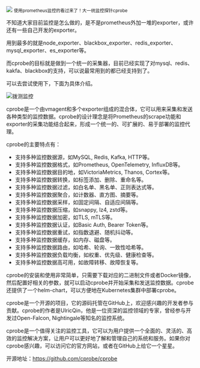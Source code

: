 <img src="https://files.mdnice.com/user/46581/cb5ea2a0-3c08-4373-acb3-73d5051306d4.png" style="max-width: 70%; height: auto;">
<small>使用prometheus监控的看过来了！大一统监控探针cprobe</small>


不知道大家目前监控是怎么做的，是不是prometheus外加一堆的exporter，或许还有一些自己开发的exporter。

用到最多的就是node_exporter、blackbox_exporter、redis_exporter、mysql_exporter、es_exporter等。

而cprobe的目标就是做到一个统一的采集器，目前已经实现了对mysql、redis、kakfa、blackbox的支持，可以说最常用到的都已经支持到了。

可以去尝试使用下，下面为具体介绍。


![拨测监控](/assets/image/240114-监控-cprobe-1.png)


cprobe是一个由vmagent和多个exporter组成的混合体，它可以用来采集和发送各种类型的监控数据。cprobe的设计理念是将Prometheus的scrape功能和exporter的采集功能结合起来，形成一个统一的、可扩展的、易于部署的监控代理。

cprobe的主要特点有：

- 支持多种监控数据源，如MySQL, Redis, Kafka, HTTP等。
- 支持多种监控数据格式，如Prometheus, OpenTelemetry, InfluxDB等。
- 支持多种监控数据目的地，如VictoriaMetrics, Thanos, Cortex等。
- 支持多种监控数据转换，如标签添加、删除、重命名等。
- 支持多种监控数据过滤，如白名单、黑名单、正则表达式等。
- 支持多种监控数据聚合，如计数器、直方图、摘要等。
- 支持多种监控数据采样，如固定间隔、自适应间隔等。
- 支持多种监控数据压缩，如snappy, lz4, zstd等。
- 支持多种监控数据加密，如TLS, mTLS等。
- 支持多种监控数据认证，如Basic Auth, Bearer Token等。
- 支持多种监控数据重试，如指数退避、随机抖动等。
- 支持多种监控数据缓存，如内存、磁盘等。
- 支持多种监控数据路由，如哈希、轮询、一致性哈希等。
- 支持多种监控数据负载均衡，如权重、优先级、健康检查等。
- 支持多种监控数据高可用，如故障转移、故障恢复等。

cprobe的安装和使用非常简单，只需要下载对应的二进制文件或者Docker镜像，然后配置好相关的参数，就可以启动cprobe并开始采集和发送监控数据。cprobe还提供了一个helm-chart，可以方便地在Kubernetes集群中部署cprobe。

cprobe是一个开源的项目，它的源码托管在GitHub上，欢迎感兴趣的开发者参与贡献。cprobe的作者是UlricQin，他是一位资深的监控领域的专家，曾经参与开发过Open-Falcon, Nightingale等知名的监控系统。

cprobe是一个值得关注的监控工具，它可以为用户提供一个全面的、灵活的、高效的监控解决方案，让用户可以更好地了解和管理自己的系统和服务。如果你对cprobe感兴趣，可以访问它的官方网站，或者在GitHub上给它一个星星。

开源地址：https://github.com/cprobe/cprobe